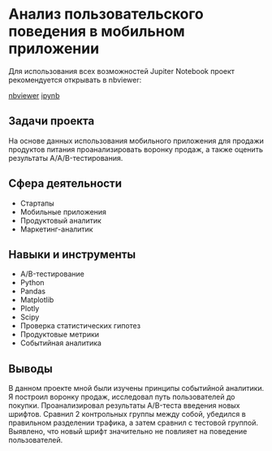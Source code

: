 ﻿# Анализ пользовательского поведения в мобильном приложении

Для использования всех возможностей Jupiter Notebook проект рекомендуется открывать в nbviewer:

[nbviewer](https://nbviewer.org/github/tsimaf/portfolio/blob/main/03_ab_test/8_abtest2_lukashevich.ipynb)
[ipynb](https://github.com/tsimaf/portfolio/blob/main/03_ab_test/8_abtest2_lukashevich.ipynb)

## Задачи проекта
На основе данных использования мобильного приложения для продажи продуктов питания проанализировать воронку продаж, а также оценить результаты A/A/B-тестирования.

## Сфера деятельности
- Стартапы
- Мобильные приложения
- Продуктовый аналитик
- Маркетинг-аналитик

## Навыки и инструменты
- A/B-тестирование
- Python
- Pandas
- Matplotlib
- Plotly
- Scipy
- Проверка статистических гипотез
- Продуктовые метрики
- Событийная аналитика

## Выводы
В данном проекте мной были изучены принципы событийной аналитики. Я построил воронку продаж, исследовал путь пользователей до покупки. Проанализировал результаты A/B-теста введения новых шрифтов. Сравнил 2 контрольных группы между собой, убедился в правильном разделении трафика, а затем сравнил с тестовой группой. Выявлено, что новый шрифт значительно не повлияет на поведение пользователей.
